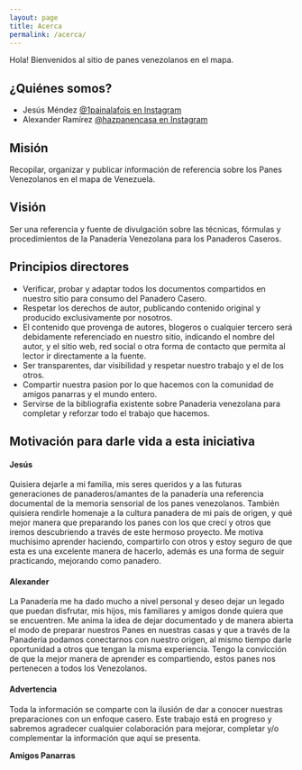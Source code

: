 ```yaml
---
layout: page
title: Acerca
permalink: /acerca/
---
```

Hola!
Bienvenidos al sitio de panes venezolanos en el mapa.

## ¿Quiénes somos?
- Jesús Méndez <a href="https://www.instagram.com/1painalafois/">@1painalafois en Instagram</a>
- Alexander Ramírez <a href="https://www.instagram.com/hazpanencasa/">@hazpanencasa en Instagram</a>

## Misión
Recopilar, organizar y publicar información de referencia sobre los Panes Venezolanos en el mapa de Venezuela.

## Visión
Ser una referencia y fuente de divulgación sobre las técnicas, fórmulas y procedimientos de la Panadería Venezolana para los Panaderos Caseros.

## Principios directores
- Verificar, probar y adaptar todos los documentos compartidos en nuestro sitio para consumo del Panadero Casero.
- Respetar los derechos de autor, publicando contenido original y producido exclusivamente por nosotros.
- El contenido que provenga de autores, blogeros o cualquier tercero será debidamente referenciado en nuestro sitio, indicando el nombre del autor, y el sitio web, red social o otra forma de contacto que permita al lector ir directamente a la fuente.
- Ser transparentes, dar visibilidad y respetar nuestro trabajo y el de los otros.
- Compartir nuestra pasion por lo que hacemos con la comunidad de amigos panarras y el mundo entero.
- Servirse de la bibliografia existente sobre Panaderia venezolana para completar y reforzar todo el trabajo que hacemos.

## Motivación para darle vida a esta iniciativa
#### Jesús
Quisiera dejarle a mi familia, mis seres queridos y a las futuras generaciones de panaderos/amantes de la panadería una referencia documental de la memoria sensorial de los panes venezolanos. También quisiera rendirle homenaje a la cultura panadera de mi país de origen, y qué mejor manera que preparando los panes con los que crecí y otros que iremos descubriendo a través de este hermoso proyecto. Me motiva muchísimo aprender haciendo, compartirlo con otros y estoy seguro de que esta es una excelente manera de hacerlo, además es una forma de seguir practicando, mejorando como panadero.

#### Alexander
La Panadería me ha dado mucho a nivel personal y deseo dejar un legado que puedan disfrutar, mis hijos, mis familiares y amigos donde quiera que se encuentren. Me anima la idea de dejar documentado y de manera abierta el modo de preparar nuestros Panes en nuestras casas y que a través de la Panadería podamos conectarnos con nuestro origen, al mismo tiempo darle oportunidad a otros que tengan la misma experiencia. Tengo la convicción de que la mejor manera de aprender es compartiendo, estos panes nos pertenecen a todos los Venezolanos.


#### Advertencia
Toda la información se comparte con la ilusión de dar a conocer nuestras preparaciones con un enfoque casero. Este trabajo está en progreso y sabremos agradecer cualquier colaboración para mejorar, completar y/o complementar la información que aquí se presenta.

**Amigos Panarras**

